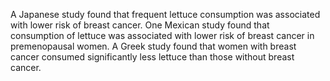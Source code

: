 

A Japanese study found that frequent lettuce consumption was associated with lower risk of breast cancer. One Mexican study found that consumption of lettuce was associated with lower risk of breast cancer in premenopausal women. A Greek study found that women with breast cancer consumed significantly less lettuce than those without breast cancer.

